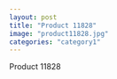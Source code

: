 ```yaml
---
layout: post
title: "Product 11828"
image: "product11828.jpg"
categories: "category1"
---
```

Product 11828

